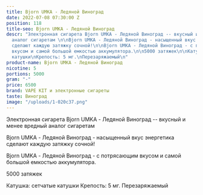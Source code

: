 ```yaml
---
title: Bjorn UMKA - Ледяной Виноград
date: 2022-07-08 07:30:00 Z
position: 118
title-seo: Bjorn UMKA - Ледяной Виноград
descr: "Электронная сигарета Bjorn UMKA - Ледяной Виноград -- вкусный и менее вредный
  аналог сигаретам \n\nBjorn UMKA - Ледяной Виноград - насыщенный вкус энергетика
  сделают каждую затяжку сочной!\n\nBjorn UMKA - Ледяной Виноград - с потрясающим
  вкусом и самой большой емкостью аккумулятора.\n\n5000 затяжек\n\nКатушка: сетчатые
  катушки\nКрепость: 5 мг.\nПерезаряжаемый\n"
product-name: Bjorn UMKA - Ледяной Виноград
nicotine: 5
portions: 5000
gram: "-"
price: 6500
brand: VAPE KIT и электронные сигареты
taste: Виноград
image: "/uploads/1-020c37.png"
---
```


Электронная сигарета Bjorn UMKA - Ледяной Виноград -- вкусный и менее вредный аналог сигаретам 

Bjorn UMKA - Ледяной Виноград - насыщенный вкус энергетика сделают каждую затяжку сочной!

Bjorn UMKA - Ледяной Виноград - с потрясающим вкусом и самой большой емкостью аккумулятора.

5000 затяжек

Катушка: сетчатые катушки
Крепость: 5 мг.
Перезаряжаемый
